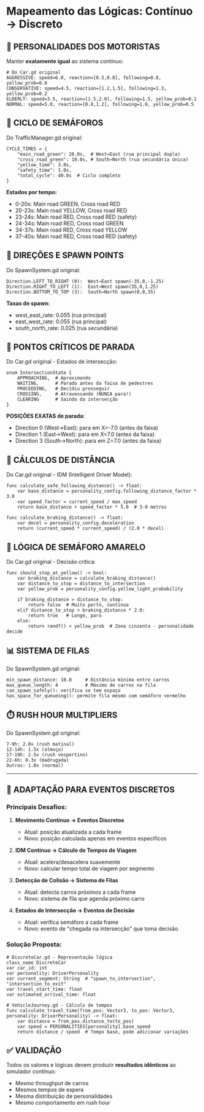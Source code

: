 # Mapeamento das Lógicas: Contínuo → Discreto

## 🚗 **PERSONALIDADES DOS MOTORISTAS**
Manter **exatamente igual** ao sistema contínuo:

```gdscript
# Do Car.gd original
AGGRESSIVE: speed=6.0, reaction=[0.5,0.8], following=0.8, yellow_prob=0.8
CONSERVATIVE: speed=4.5, reaction=[1.2,1.5], following=1.3, yellow_prob=0.2  
ELDERLY: speed=3.5, reaction=[1.5,2.0], following=1.5, yellow_prob=0.1
NORMAL: speed=5.0, reaction=[0.8,1.2], following=1.0, yellow_prob=0.5
```

## 🚦 **CICLO DE SEMÁFOROS** 
Do TrafficManager.gd original:

```
CYCLE_TIMES = {
    "main_road_green": 20.0s,  # West↔East (rua principal dupla)
    "cross_road_green": 10.0s, # South→North (rua secundária única)
    "yellow_time": 3.0s,
    "safety_time": 1.0s,
    "total_cycle": 40.0s  # Ciclo completo
}
```

**Estados por tempo:**
- 0-20s: Main road GREEN, Cross road RED
- 20-23s: Main road YELLOW, Cross road RED  
- 23-24s: Main road RED, Cross road RED (safety)
- 24-34s: Main road RED, Cross road GREEN
- 34-37s: Main road RED, Cross road YELLOW
- 37-40s: Main road RED, Cross road RED (safety)

## 📍 **DIREÇÕES E SPAWN POINTS**
Do SpawnSystem.gd original:

```
Direction.LEFT_TO_RIGHT (0):  West→East spawn(-35,0,-1.25)
Direction.RIGHT_TO_LEFT (1):  East→West spawn(35,0,1.25)  
Direction.BOTTOM_TO_TOP (3):  South→North spawn(0,0,35)
```

**Taxas de spawn:**
- west_east_rate: 0.055 (rua principal)
- east_west_rate: 0.055 (rua principal)
- south_north_rate: 0.025 (rua secundária)

## 🛑 **PONTOS CRÍTICOS DE PARADA**
Do Car.gd original - Estados de intersecção:

```gdscript
enum IntersectionState { 
    APPROACHING,  # Aproximando
    WAITING,      # Parado antes da faixa de pedestres
    PROCEEDING,   # Decidiu prosseguir
    CROSSING,     # Atravessando (NUNCA para!)
    CLEARING      # Saindo da intersecção
}
```

**POSIÇÕES EXATAS de parada:**
- Direction 0 (West→East): para em X=-7.0 (antes da faixa)
- Direction 1 (East→West): para em X=7.0 (antes da faixa)
- Direction 3 (South→North): para em Z=7.0 (antes da faixa)

## 📏 **CÁLCULOS DE DISTÂNCIA**
Do Car.gd original - IDM (Intelligent Driver Model):

```gdscript
func calculate_safe_following_distance() -> float:
    var base_distance = personality_config.following_distance_factor * 3.0
    var speed_factor = current_speed / max_speed
    return base_distance + speed_factor * 5.0  # 3-8 metros

func calculate_braking_distance() -> float:
    var decel = personality_config.deceleration
    return (current_speed * current_speed) / (2.0 * decel)
```

## 🚥 **LÓGICA DE SEMÁFORO AMARELO**
Do Car.gd original - Decisão crítica:

```gdscript
func should_stop_at_yellow() -> bool:
    var braking_distance = calculate_braking_distance()
    var distance_to_stop = distance_to_intersection
    var yellow_prob = personality_config.yellow_light_probability
    
    if braking_distance > distance_to_stop:
        return false  # Muito perto, continua
    elif distance_to_stop > braking_distance * 2.0:
        return true   # Longe, para
    else:
        return randf() < yellow_prob  # Zona cinzenta - personalidade decide
```

## 📊 **SISTEMA DE FILAS**
Do SpawnSystem.gd original:

```
min_spawn_distance: 10.0     # Distância mínima entre carros
max_queue_length: 4          # Máximo de carros na fila
can_spawn_safely(): verifica se tem espaço
has_space_for_queueing(): permite fila mesmo com semáforo vermelho
```

## ⏱️ **RUSH HOUR MULTIPLIERS**
Do SpawnSystem.gd original:

```
7-9h: 2.0x (rush matinal)
12-14h: 1.5x (almoço)  
17-19h: 2.5x (rush vespertino)
22-6h: 0.3x (madrugada)
Outros: 1.0x (normal)
```

---

## 🔄 **ADAPTAÇÃO PARA EVENTOS DISCRETOS**

### **Principais Desafios:**

1. **Movimento Contínuo → Eventos Discretos**
   - Atual: posição atualizada a cada frame
   - Novo: posição calculada apenas em eventos específicos

2. **IDM Contínuo → Cálculo de Tempos de Viagem** 
   - Atual: acelera/desacelera suavemente
   - Novo: calcular tempo total de viagem por segmento

3. **Detecção de Colisão → Sistema de Filas**
   - Atual: detecta carros próximos a cada frame
   - Novo: sistema de fila que agenda próximo carro

4. **Estados de Intersecção → Eventos de Decisão**
   - Atual: verifica semáforo a cada frame
   - Novo: evento de "chegada na intersecção" que toma decisão

### **Solução Proposta:**

```gdscript
# DiscreteCar.gd - Representação lógica
class_name DiscreteCar
var car_id: int
var personality: DriverPersonality
var current_segment: String  # "spawn_to_intersection", "intersection_to_exit"  
var travel_start_time: float
var estimated_arrival_time: float

# VehicleJourney.gd - Cálculo de tempos
func calculate_travel_time(from_pos: Vector3, to_pos: Vector3, personality: DriverPersonality) -> float:
    var distance = from_pos.distance_to(to_pos)  
    var speed = PERSONALITIES[personality].base_speed
    return distance / speed  # Tempo base, pode adicionar variações
```

## ✅ **VALIDAÇÃO**
Todos os valores e lógicas devem produzir **resultados idênticos** ao simulador contínuo:
- Mesmo throughput de carros
- Mesmos tempos de espera  
- Mesma distribuição de personalidades
- Mesmo comportamento em rush hour